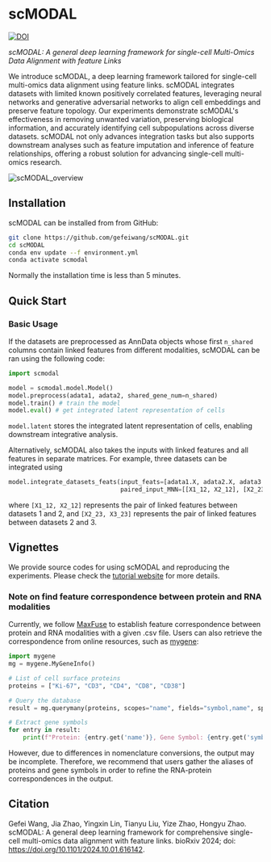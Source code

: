 # scMODAL
[![DOI](https://zenodo.org/badge/771573139.svg)](https://doi.org/10.5281/zenodo.15304075)

*scMODAL: A general deep learning framework for single-cell Multi-Omics Data Alignment with feature Links*

We introduce scMODAL, a deep learning framework tailored for single-cell multi-omics data alignment using feature links. scMODAL integrates datasets with limited known positively correlated features, leveraging neural networks and generative adversarial networks to align cell embeddings and preserve feature topology. Our experiments demonstrate scMODAL's effectiveness in removing unwanted variation, preserving biological information, and accurately identifying cell subpopulations across diverse datasets. scMODAL not only advances integration tasks but also supports downstream analyses such as feature imputation and inference of feature relationships, offering a robust solution for advancing single-cell multi-omics research.

![scMODAL_overview](https://github.com/gefeiwang/scMODAL/blob/main/demos/Overview.png)

## Installation
scMODAL can be installed from from GitHub:
```bash
git clone https://github.com/gefeiwang/scMODAL.git
cd scMODAL
conda env update --f environment.yml
conda activate scmodal
```
Normally the installation time is less than 5 minutes.

## Quick Start

### Basic Usage
If the datasets are preprocessed as AnnData objects whose first `n_shared` columns contain linked features from different modalities, scMODAL can be ran using the following code:
```python
import scmodal

model = scmodal.model.Model()
model.preprocess(adata1, adata2, shared_gene_num=n_shared)
model.train() # train the model
model.eval() # get integrated latent representation of cells
```
`model.latent` stores the integrated latent representation of cells, enabling downstream integrative analysis.

Alternatively, scMODAL also takes the inputs with linked features and all features in separate matrices. For example, three datasets can be integrated using 
```python
model.integrate_datasets_feats(input_feats=[adata1.X, adata2.X, adata3.X],
                               paired_input_MNN=[[X1_12, X2_12], [X2_23, X3_23]])
```
where `[X1_12, X2_12]` represents the pair of linked features between datasets 1 and 2, and `[X2_23, X3_23]` represents the pair of linked features between datasets 2 and 3.

## Vignettes
We provide source codes for using scMODAL and reproducing the experiments. Please check the [tutorial website](https://scmodal-tutorial.readthedocs.io/en/latest/index.html) for more details.
### Note on find feature correspondence between protein and RNA modalities
Currently, we follow [MaxFuse](https://github.com/shuxiaoc/maxfuse/tree/main#vignettes) to establish feature correspondence between protein and RNA modalities with a given .csv file. Users can also retrieve the correspondence from online resources, such as [mygene](https://docs.mygene.info/projects/mygene-py/en/latest/):

```python
import mygene
mg = mygene.MyGeneInfo()

# List of cell surface proteins
proteins = ["Ki-67", "CD3", "CD4", "CD8", "CD38"]

# Query the database
result = mg.querymany(proteins, scopes="name", fields="symbol,name", species="human")

# Extract gene symbols
for entry in result:
    print(f"Protein: {entry.get('name')}, Gene Symbol: {entry.get('symbol')}")
```
However, due to differences in nomenclature conversions, the output may be incomplete. Therefore, we recommend that users gather the aliases of proteins and gene symbols in order to refine the RNA-protein correspondences in the output.

## Citation
Gefei Wang, Jia Zhao, Yingxin Lin, Tianyu Liu, Yize Zhao, Hongyu Zhao. scMODAL: A general deep learning framework for comprehensive single-cell multi-omics data alignment with feature links. bioRxiv 2024; doi: https://doi.org/10.1101/2024.10.01.616142.
